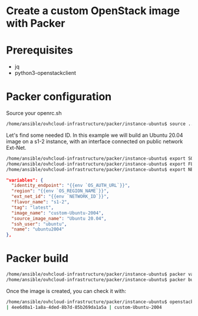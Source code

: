 Create a custom OpenStack image with Packer
===

# Prerequisites

- jq
- python3-openstackclient


# Packer configuration

Source your openrc.sh

```sh
/home/ansible/ovhcloud-infrastructure/packer/instance-ubuntu$ source ../../env/develop/openrc.sh
```

Let's find some needed ID. In this example we will build an Ubuntu 20.04 image on a s1-2 instance, with an interface connected on public network Ext-Net.

```sh
/home/ansible/ovhcloud-infrastructure/packer/instance-ubuntu$ export SOURCE_ID=`openstack image list -f json | jq -r '.[] | select (.Name == "Ubuntu 20.04") | .ID'`
/home/ansible/ovhcloud-infrastructure/packer/instance-ubuntu$ export FLAVOR_ID=`openstack flavor list -f json | jq -r '.[] | select(.Name == "s1-2") | .ID'`
/home/ansible/ovhcloud-infrastructure/packer/instance-ubuntu$ export NETWORK_ID=`openstack network list -f json | jq -r '.[] | select(.Name == "Ext-Net") | .ID'`
```


```json
"variables": {
  "identity_endpoint": "{{env `OS_AUTH_URL`}}",
  "region": "{{env `OS_REGION_NAME`}}",
  "ext_net_id": "{{env `NETWORK_ID`}}",
  "flavor_name": "s1-2",
  "tag": "latest",
  "image_name": "custom-Ubuntu-2004",
  "source_image_name": "Ubuntu 20.04",
  "ssh_user": "ubuntu",
  "name": "ubuntu2004"
},
```
# Packer build

```sh
/home/ansible/ovhcloud-infrastructure/packer/instance-ubuntu$ packer validate packer.json
/home/ansible/ovhcloud-infrastructure/packer/instance-ubuntu$ packer build packer.json
```

Once the image is created, you can check it with:

```sh
/home/ansible/ovhcloud-infrastructure/packer/instance-ubuntu$ openstack image list | grep 'custom-Ubuntu-2004'
| 4ee6d0a1-1a8a-4ded-8b7d-85b269da1a5a | custom-Ubuntu-2004                            | active |
```
